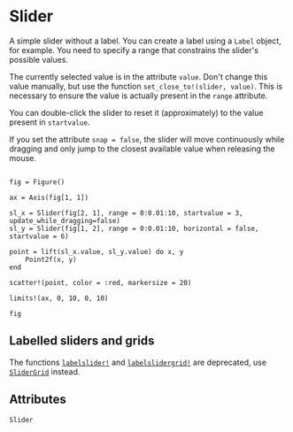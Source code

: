 

# Slider

A simple slider without a label. You can create a label using a `Label` object,
for example. You need to specify a range that constrains the slider's possible values.

The currently selected value is in the attribute `value`.
Don't change this value manually, but use the function `set_close_to!(slider, value)`.
This is necessary to ensure the value is actually present in the `range` attribute.

You can double-click the slider to reset it (approximately) to the value present in `startvalue`.

If you set the attribute `snap = false`, the slider will move continuously while dragging and only jump to the closest available value when releasing the mouse.

```@figure backend=GLMakie

fig = Figure()

ax = Axis(fig[1, 1])

sl_x = Slider(fig[2, 1], range = 0:0.01:10, startvalue = 3, update_while_dragging=false)
sl_y = Slider(fig[1, 2], range = 0:0.01:10, horizontal = false, startvalue = 6)

point = lift(sl_x.value, sl_y.value) do x, y
    Point2f(x, y)
end

scatter!(point, color = :red, markersize = 20)

limits!(ax, 0, 10, 0, 10)

fig
```


## Labelled sliders and grids

The functions [`labelslider!`](@ref) and [`labelslidergrid!`](@ref) are deprecated, use [`SliderGrid`](@ref) instead.

## Attributes

```@attrdocs
Slider
```
